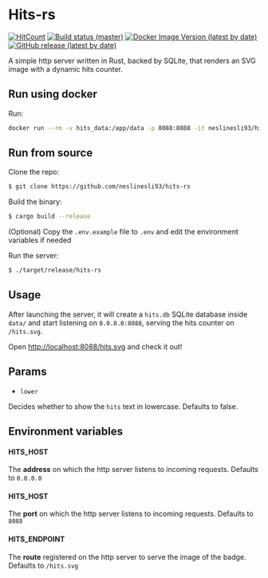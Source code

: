 # Hits-rs

<a href="https://github.com/neslinesli93/hits-rs"><img src="http://hits.tommasopifferi.com/hits.svg?lower=true" alt="HitCount" /></a></div>
<a href="https://github.com/neslinesli93/hits-rs/actions"><img src="https://img.shields.io/github/workflow/status/neslinesli93/hits-rs/CI/master" alt="Build status (master)" /></a></div>
<a href="https://hub.docker.com/r/neslinesli93/hits-rs/tags"><img src="https://img.shields.io/docker/v/neslinesli93/hits-rs" alt="Docker Image Version (latest by date)" /></a></div>
<a href="https://github.com/neslinesli93/hits-rs/releases"><img src="https://img.shields.io/github/v/release/neslinesli93/hits-rs" alt="GitHub release (latest by date)" /></a></div>

A simple http server written in Rust, backed by SQLite, that renders an SVG image with a dynamic hits counter.

## Run using docker

Run:

```bash
docker run --rm -v hits_data:/app/data -p 8088:8088 -it neslinesli93/hits-rs
```

## Run from source

Clone the repo:

```bash
$ git clone https://github.com/neslinesli93/hits-rs
```

Build the binary:

```bash
$ cargo build --release
```

(Optional) Copy the `.env.example` file to `.env` and edit the environment variables if needed

Run the server:

```bash
$ ./target/release/hits-rs
```

## Usage

After launching the server, it will create a `hits.db` SQLite database inside `data/` and start listening on `0.0.0.0:8088`, serving the hits counter on `/hits.svg`.

Open [http://localhost:8088/hits.svg](http://localhost:8088/hits.svg) and check it out!

## Params

- `lower`

Decides whether to show the `hits` text in lowercase. Defaults to false.

## Environment variables

#### HITS_HOST

The **address** on which the http server listens to incoming requests. Defaults to `0.0.0.0`

#### HITS_HOST

The **port** on which the http server listens to incoming requests. Defaults to `8088`

#### HITS_ENDPOINT

The **route** registered on the http server to serve the image of the badge. Defaults to `/hits.svg`
